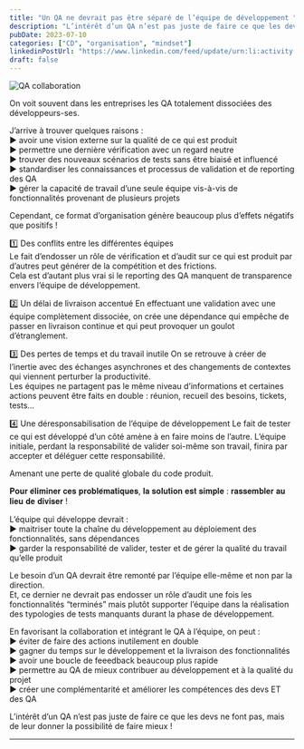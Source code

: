 ```yaml
---
title: "Un QA ne devrait pas être séparé de l’équipe de développement "
description: "L’intérêt d’un QA n’est pas juste de faire ce que les devs ne font pas, mais de leur donner la possibilité de faire mieux !"
pubDate: 2023-07-10
categories: ["CD", "organisation", "mindset"]
linkedinPostUrl: "https://www.linkedin.com/feed/update/urn:li:activity:7084051367056568321/"
draft: false
---
```


![QA collaboration](/images/blog/2023/07/qa.png)

On voit souvent dans les entreprises les QA totalement dissociées des développeurs-ses.

J’arrive à trouver quelques raisons :  
▶ avoir une vision externe sur la qualité de ce qui est produit  
▶ permettre une dernière vérification avec un regard neutre  
▶ trouver des nouveaux scénarios de tests sans être biaisé et influencé  
▶ standardiser les connaissances et processus de validation et de reporting des QA  
▶ gérer la capacité de travail d’une seule équipe vis-à-vis de fonctionnalités provenant de plusieurs projets

Cependant, ce format d’organisation génère beaucoup plus d’effets négatifs que positifs !

1️⃣ Des conflits entre les différentes équipes  
Le fait d’endosser un rôle de vérification et d’audit sur ce qui est produit par d’autres peut générer de la compétition et des frictions.  
Cela est d’autant plus vrai si le reporting des QA manquent de transparence envers l’équipe de développement.

2️⃣ Un délai de livraison accentué
En effectuant une validation avec une équipe complètement dissociée, on crée une dépendance qui empêche de passer en livraison continue et qui peut provoquer un goulot d’étranglement.

3️⃣ Des pertes de temps et du travail inutile
On se retrouve à créer de l’inertie avec des échanges asynchrones et des changements de contextes qui viennent perturber la productivité.  
Les équipes ne partagent pas le même niveau d’informations et certaines actions peuvent être faits en double : réunion, recueil des besoins, tickets, tests…

4️⃣ Une déresponsabilisation de l’équipe de développement
Le fait de tester ce qui est développé d’un côté amène à en faire moins de l’autre. L’équipe initiale, perdant la responsabilité de valider soi-même son travail, finira par accepter et déléguer cette responsabilité.

Amenant une perte de qualité globale du code produit.

𝐏𝐨𝐮𝐫 𝐞́𝐥𝐢𝐦𝐢𝐧𝐞𝐫 𝐜𝐞𝐬 𝐩𝐫𝐨𝐛𝐥𝐞́𝐦𝐚𝐭𝐢𝐪𝐮𝐞𝐬, 𝐥𝐚 𝐬𝐨𝐥𝐮𝐭𝐢𝐨𝐧 𝐞𝐬𝐭 𝐬𝐢𝐦𝐩𝐥𝐞 : 𝐫𝐚𝐬𝐬𝐞𝐦𝐛𝐥𝐞𝐫 𝐚𝐮 𝐥𝐢𝐞𝐮 𝐝𝐞 𝐝𝐢𝐯𝐢𝐬𝐞𝐫 !

L’équipe qui développe devrait :  
▶ maitriser toute la chaîne du développement au déploiement des fonctionnalités, sans dépendances  
▶ garder la responsabilité de valider, tester et de gérer la qualité du travail qu’elle produit

Le besoin d’un QA devrait être remonté par l’équipe elle-même et non par la direction.  
Et, ce dernier ne devrait pas endosser un rôle d’audit une fois les fonctionnalités “terminés” mais plutôt supporter l’équipe dans la réalisation des typologies de tests manquants durant la phase de développement.

En favorisant la collaboration et intégrant le QA à l’équipe, on peut :  
▶ éviter de faire des actions inutilement en double  
▶ gagner du temps sur le développement et la livraison des fonctionnalités  
▶ avoir une boucle de feeedback beaucoup plus rapide  
▶ permettre au QA de mieux contribuer au développement et à la qualité du projet  
▶ créer une complémentarité et améliorer les compétences des devs ET des QA

L’intérêt d’un QA n’est pas juste de faire ce que les devs ne font pas, mais de leur donner la possibilité de faire mieux !

---